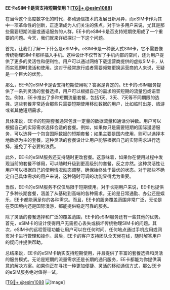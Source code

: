 **EE卡eSIM卡是否支持短期使用？[[TG💪+ @esim1088](https://t.me/s/esim1088)]**

在当今这个高度数字化的时代，移动通信技术的发展日新月异，而eSIM卡作为其中一项革命性的创新，正逐渐成为人们关注的焦点。对于许多用户来说，尤其是那些需要短期流量或通话服务的人群，EE卡的eSIM卡是否支持短期使用成了一个重要的问题。今天，我们就来详细探讨一下这个问题。

首先，让我们了解一下什么是eSIM卡。eSIM卡是一种嵌入式SIM卡，它不需要像传统物理SIM卡那样插入手机。这种设计不仅节省了手机内部的空间，还为用户提供了更多的灵活性和便利性。用户可以通过网络下载运营商提供的虚拟SIM卡，从而实现即时激活和使用。这对于经常旅行或者需要频繁更换运营商的人来说，无疑是一个巨大的优势。

那么，EE卡的eSIM卡是否支持短期使用呢？答案是肯定的。EE卡的eSIM服务提供了一系列灵活的套餐选择，用户可以根据自己的需求购买短期的流量包或语音包。例如，EE卡推出了多种短期流量套餐，包括1天、3天、7天等不同期限的选择。这些套餐非常适合那些只需要短期使用移动数据的用户，比如临时出差、旅游或者其他短期需求。

具体来说，EE卡的短期套餐通常包含一定量的数据流量和通话分钟数。用户可以根据自己的实际需求选择合适的套餐。例如，如果你只是需要短期的国际漫游服务，可以选择一个包含国际数据的短期套餐；如果主要是国内使用，则可以选择本地数据为主的套餐。这种灵活的套餐设计让用户能够根据自己的实际需求进行选择，避免了不必要的浪费。

此外，EE卡的eSIM服务还支持随时更改套餐。这意味着，如果你在使用过程中发现当前的套餐不够用，可以随时升级到更高级别的套餐，反之亦然。这种灵活性让用户可以根据自己的使用情况动态调整，确保始终处于最优的状态。对于那些不确定自己具体需求的用户来说，这种随时可调的功能显得尤为重要。

当然，EE卡的eSIM服务不仅仅局限于短期使用。对于长期用户来说，EE卡也提供了多种长期套餐，涵盖了从基础到高端的各种需求。无论是日常通勤、办公还是娱乐，EE卡都能满足你的各种需求。而且，EE卡的服务覆盖范围非常广泛，无论是在英国境内还是国际漫游，都能提供稳定可靠的服务。

除了灵活的套餐选择和广泛的覆盖范围，EE卡的eSIM服务还有一些其他的优势。首先，eSIM卡的设计使得用户无需担心丢失或损坏传统物理SIM卡的问题。其次，eSIM卡的远程管理功能让用户可以在任何时间、任何地点通过手机应用或网页对卡进行管理和操作。最后，EE卡的客户支持团队全天候在线，随时解答用户的疑问并提供帮助。

总结来说，EE卡的eSIM卡确实支持短期使用，并且提供了丰富的套餐选择和灵活的服务模式。无论是短期的流量需求还是长期的通讯服务，EE卡都能为你提供满意的解决方案。如果你正在寻找一种更加便捷、灵活的移动通信方式，那么EE卡的eSIM服务绝对值得一试。

[[TG💪+ @esim1088](https://t.me/s/esim1088) ![Image](https://i.postimg.cc/4NQfJmqS/Snipaste-2025-05-13-00-14-12.png)]